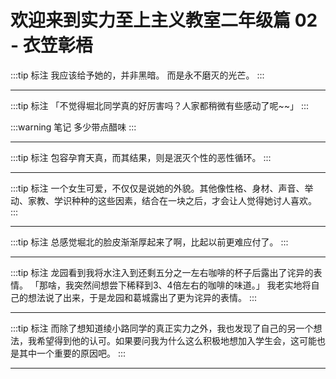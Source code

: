 # 欢迎来到实力至上主义教室二年级篇 02 - 衣笠彰梧

:::tip 标注
我应该给予她的，并非黑暗。
                    而是永不磨灭的光芒。
:::

---

:::tip 标注
「不觉得堀北同学真的好厉害吗？人家都稍微有些感动了呢~~」
:::

:::warning 笔记
多少带点醋味
:::

---

:::tip 标注
包容孕育天真，而其结果，则是泯灭个性的恶性循环。
:::

---

:::tip 标注
一个女生可爱，不仅仅是说她的外貌。其他像性格、身材、声音、举动、家教、学识种种的这些因素，结合在一块之后，才会让人觉得她讨人喜欢。
:::

---

:::tip 标注
总感觉堀北的脸皮渐渐厚起来了啊，比起以前更难应付了。
:::

---

:::tip 标注
龙园看到我将水注入到还剩五分之一左右咖啡的杯子后露出了诧异的表情。
                    「那啥，我突然间想尝下稀释到3、4倍左右的咖啡的味道。」
                    我老实地将自己的想法说了出来，于是龙园和葛城露出了更为诧异的表情。
:::

---

:::tip 标注
而除了想知道绫小路同学的真正实力之外，我也发现了自己的另一个想法，我希望得到他的认可。如果要问我为什么这么积极地想加入学生会，这可能也是其中一个重要的原因吧。
:::

---

